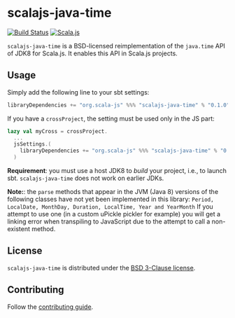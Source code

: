 # scalajs-java-time

[![Build Status](https://travis-ci.org/scala-js/scala-js-java-time.svg?branch=master)](https://travis-ci.org/scala-js/scala-js-java-time)
[![Scala.js](https://www.scala-js.org/assets/badges/scalajs-0.6.6.svg)](https://www.scala-js.org/)

`scalajs-java-time` is a BSD-licensed reimplementation of the `java.time` API
of JDK8 for Scala.js. It enables this API in Scala.js projects.

## Usage

Simply add the following line to your sbt settings:

```scala
libraryDependencies += "org.scala-js" %%% "scalajs-java-time" % "0.1.0"
```

If you have a `crossProject`, the setting must be used only in the JS part:

```scala
lazy val myCross = crossProject.
  ...
  jsSettings.(
    libraryDependencies += "org.scala-js" %%% "scalajs-java-time" % "0.1.0"
  )
```

**Requirement**: you must use a host JDK8 to *build* your project, i.e., to
launch sbt. `scalajs-java-time` does not work on earlier JDKs.

**Note:**: the `parse` methods that appear in the JVM (Java 8) versions of the following classes have not yet been implemented in this library: `Period, LocalDate, MonthDay, Duration, LocalTime, Year and YearMonth` If you attempt to use one (in a custom uPickle pickler for example) you will get a linking error when transpiling to JavaScript due to the attempt to call a non-existent method.    

## License

`scalajs-java-time` is distributed under the
[BSD 3-Clause license](./LICENSE.txt).

## Contributing

Follow the [contributing guide](./CONTRIBUTING.md).
